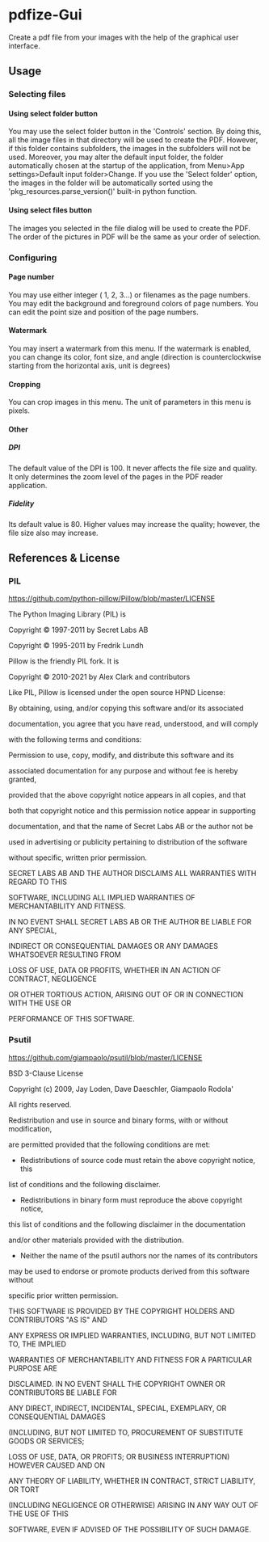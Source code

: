 # pdfize-Gui
Create a pdf file from your images with the help of the graphical user interface.

## Usage
### Selecting files
#### Using select folder button
You may use the select folder button in the 'Controls' section. By doing this, all the image files in that directory will be used to create the PDF. However, if this folder contains subfolders, the images in the subfolders will not be used. Moreover, you may alter the default input folder, the folder automatically chosen at the startup of the application, from Menu>App settings>Default input folder>Change.
If you use the 'Select folder' option, the images in the folder will be automatically sorted using the 'pkg_resources.parse_version()' built-in python function.
#### Using select files button
The images you selected in the file dialog will be used to create the PDF. The order of the pictures in PDF will be the same as your order of selection.
### Configuring
#### Page number
You may use either integer ( 1, 2, 3...) or filenames as the page numbers.
You may edit the background and foreground colors of page numbers.
You can edit the point size and position of the page numbers.
#### Watermark
You may insert a watermark from this menu.
If the watermark is enabled, you can change its color, font size, and angle (direction is counterclockwise starting from the horizontal axis, unit is degrees)
#### Cropping
You can crop images in this menu. The unit of parameters in this menu is pixels.
#### Other
##### DPI
The default value of the DPI is 100. 
It never affects the file size and quality.
It only determines the zoom level of the pages in the PDF reader application.
##### Fidelity
Its default value is 80.
Higher values may increase the quality; however, the file size also may increase.


## References & License
### PIL
https://github.com/python-pillow/Pillow/blob/master/LICENSE

The Python Imaging Library (PIL) is	 
  
 Copyright © 1997-2011 by Secret Labs AB	 
  
 Copyright © 1995-2011 by Fredrik Lundh	 
    
Pillow is the friendly PIL fork. It is	 
  
 	 
Copyright © 2010-2021 by Alex Clark and contributors	 
  
 	 
Like PIL, Pillow is licensed under the open source HPND License:	 
  
 	 
By obtaining, using, and/or copying this software and/or its associated	 
  
documentation, you agree that you have read, understood, and will comply	 
  
with the following terms and conditions:	 
  
Permission to use, copy, modify, and distribute this software and its	 
  
associated documentation for any purpose and without fee is hereby granted,	 
  
provided that the above copyright notice appears in all copies, and that	 
  
both that copyright notice and this permission notice appear in supporting	 
  
documentation, and that the name of Secret Labs AB or the author not be	 
  
used in advertising or publicity pertaining to distribution of the software	 
  
without specific, written prior permission.	 
  
 	 
SECRET LABS AB AND THE AUTHOR DISCLAIMS ALL WARRANTIES WITH REGARD TO THIS	 
  
SOFTWARE, INCLUDING ALL IMPLIED WARRANTIES OF MERCHANTABILITY AND FITNESS.	 
  
IN NO EVENT SHALL SECRET LABS AB OR THE AUTHOR BE LIABLE FOR ANY SPECIAL,	 
  
INDIRECT OR CONSEQUENTIAL DAMAGES OR ANY DAMAGES WHATSOEVER RESULTING FROM	 
  
LOSS OF USE, DATA OR PROFITS, WHETHER IN AN ACTION OF CONTRACT, NEGLIGENCE	 
  
OR OTHER TORTIOUS ACTION, ARISING OUT OF OR IN CONNECTION WITH THE USE OR	 
  
PERFORMANCE OF THIS SOFTWARE.

### Psutil
https://github.com/giampaolo/psutil/blob/master/LICENSE

BSD 3-Clause License	 
  
Copyright (c) 2009, Jay Loden, Dave Daeschler, Giampaolo Rodola'	 
  
All rights reserved.	 
  
Redistribution and use in source and binary forms, with or without modification,	 
  
are permitted provided that the following conditions are met:	 
    
 * Redistributions of source code must retain the above copyright notice, this	 
  
 list of conditions and the following disclaimer.	 
  
 * Redistributions in binary form must reproduce the above copyright notice,	 
  
 this list of conditions and the following disclaimer in the documentation	 
  
 and/or other materials provided with the distribution.	 
  
 * Neither the name of the psutil authors nor the names of its contributors	 
  
 may be used to endorse or promote products derived from this software without	 
  
 specific prior written permission.	 
  
THIS SOFTWARE IS PROVIDED BY THE COPYRIGHT HOLDERS AND CONTRIBUTORS "AS IS" AND	 
  
ANY EXPRESS OR IMPLIED WARRANTIES, INCLUDING, BUT NOT LIMITED TO, THE IMPLIED	 
  
WARRANTIES OF MERCHANTABILITY AND FITNESS FOR A PARTICULAR PURPOSE ARE	 
  
DISCLAIMED. IN NO EVENT SHALL THE COPYRIGHT OWNER OR CONTRIBUTORS BE LIABLE FOR	 
  
ANY DIRECT, INDIRECT, INCIDENTAL, SPECIAL, EXEMPLARY, OR CONSEQUENTIAL DAMAGES	 
  
(INCLUDING, BUT NOT LIMITED TO, PROCUREMENT OF SUBSTITUTE GOODS OR SERVICES;	 
  
LOSS OF USE, DATA, OR PROFITS; OR BUSINESS INTERRUPTION) HOWEVER CAUSED AND ON	 
  
ANY THEORY OF LIABILITY, WHETHER IN CONTRACT, STRICT LIABILITY, OR TORT	 
  
(INCLUDING NEGLIGENCE OR OTHERWISE) ARISING IN ANY WAY OUT OF THE USE OF THIS	 
  
SOFTWARE, EVEN IF ADVISED OF THE POSSIBILITY OF SUCH DAMAGE.
